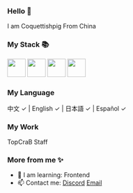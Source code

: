 ### Hello 👋

I am Coquettishpig From China

### My Stack 📚

<p align="left">
  <img src='https://raw.githubusercontent.com/sammwyy/sammwyy/master/skills/css.png' height='42px'/>
  <img src='https://raw.githubusercontent.com/sammwyy/sammwyy/master/skills/html.png' height='42px'>
  <img src='https://raw.githubusercontent.com/sammwyy/sammwyy/master/skills/java.png' height='42px'>
  <img src='https://raw.githubusercontent.com/sammwyy/sammwyy/master/skills/javascript.jpg' height='42px'>
</p>

### My Language

中文 ✓ | English ✓ | 日本語 ✓ | Español ✓


### My Work

TopCraB Staff

### More from me ✨

- 🌱 I am learning: Frontend
- 📫 Contact me: [Discord](Coquettishpig#5454) [Email](mailto:2609014562@qq.com)
